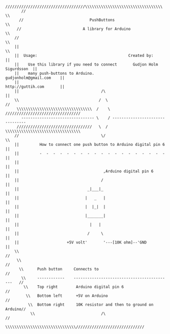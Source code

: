             ///////////////////////////////////\\\\\\\\\\\\\\\\\\\\\\\\\\\\\\\\\\
           //                                                                   \\
          //                             PushButtons                             \\
         //                           A library for Arduino                       \\
        //                                                                         \\
        ||                                                                          \\
        ||  Usage:                                        Created by:               ||
        ||    Use this library if you need to connect       Gudjon Holm Sigurdsson  ||
        ||    many push-buttons to Arduino.                 gudjonholm@gmail.com    ||
        ||                                                  http://guttih.com       ||
        ||                                    /\                                    ||
        \\                                   /  \                                   //
         \\\\\\\\\\\\\\\\\\\\\\\\\\\\\\\\\  /    \  /////////////////////////////////
           -------------------------------- \    / --------------------------------
         /////////////////////////////////   \  /   \\\\\\\\\\\\\\\\\\\\\\\\\\\\\\\\\
        //                                    \/                                    \\
        ||         How to connect one push button to Arduino digital pin 6          ||
        ||         -  -  -  -  -  -  -  -  -  -  -  -  -  -  -  -  -  -  -          ||
        ||                                                                          ||
        ||                                     ,Arduino digital pin 6               ||
        ||                                    /                                     ||
        ||                              _|___|_                                     ||
        ||                             |   _   |                                    ||
        ||                             |  |_|  |                                    ||
        ||                             |_______|                                    ||
        ||                               |   |                                      ||
        ||                              /     \                                     ||
        ||                     +5V volt'       '---[10K ohm]--'GND                  ||
        \\                                                                         //
         \\                                                                       //
          \\      Push button     Connects to                                    //
           \\     ------------    -------------------------------------------   //
            \\    Top right        Arduino digital pin 6                       //
             \\   Bottom left      +5V on Arduino                             //
              \\  Bottom right     10K resistor and then to ground on Arduino//
               \\                             /\                            //
                \\\\\\\\\\\\\\\\\\\\\\\\\\\\\\\//////////////////////////////
